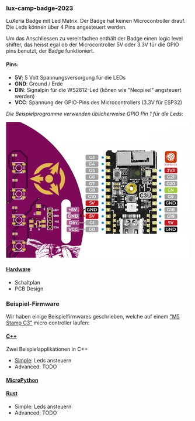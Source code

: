 ### lux-camp-badge-2023

LuXeria Badge mit Led Matrix.
Der Badge hat keinen Microcontroller drauf. Die Leds können über 4 Pins angesteuert werden.

Um das Anschliessen zu vereinfachen enthält der Badge einen logic level shifter, das heisst egal ob der Microcontroller 5V oder 3.3V für die GPIO pins benutzt, der Badge funktioniert.

#### Pins:
 * **5V**: 5 Volt Spannungsversorgung für die LEDs
 * **GND**: Ground / Erde
 * **DIN**: Signalpin für die WS2812-Led (könen wie "Neopixel" angsteuert werden)
 * **VCC**: Spannung der GPIO-Pins des Microcontrollers (3.3V für ESP32)

*Die Beispielprogramme verwenden üblicherweise GPIO Pin 1 für die Leds:*

![Schema für Pinout in Beispielprogrammen](Hardware/PinoutExample.png)

#### [Hardware](Hardware/README.md)
 * Schaltplan
 * PCB Design

### Beispiel-Firmware

Wir haben einige Beispielfirmwares geschrieben, welche auf einem ["M5 Stamp C3"](https://docs.m5stack.com/en/core/stamp_c3) micro controller laufen:

#### [C++](CPP/README.md)

 Zwei Beispielapplikationen in C++
  * [Simple](CPP/Simple/): Leds ansteuern
  * Advanced: TODO

#### [MicroPython](MicroPython/README.md)

#### [Rust](Rust/README.md)
  * Simple: Leds ansteuern
  * Advanced: TODO